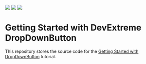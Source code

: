 <!-- default badges list -->
![](https://img.shields.io/endpoint?url=https://codecentral.devexpress.com/api/v1/VersionRange/309685103/20.2.3%2B)
[![](https://img.shields.io/badge/Open_in_DevExpress_Support_Center-FF7200?style=flat-square&logo=DevExpress&logoColor=white)](https://supportcenter.devexpress.com/ticket/details/T945799)
[![](https://img.shields.io/badge/📖_How_to_use_DevExpress_Examples-e9f6fc?style=flat-square)](https://docs.devexpress.com/GeneralInformation/403183)
<!-- default badges end -->
# Getting Started with DevExtreme DropDownButton

This repository stores the source code for the [Getting Started with DropDownButton](https://js.devexpress.com/Documentation/Guide/UI_Components/DropDownButton/Getting_Started_with_DropDownButton/) tutorial.

